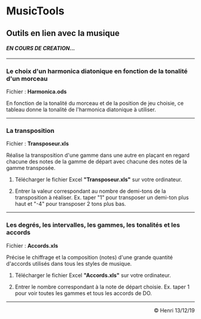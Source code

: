 # MusicTools

## Outils en lien avec la musique

#### _EN COURS DE CREATION..._

---
### Le choix d'un harmonica diatonique en fonction de la tonalité d'un morceau

Fichier : **Harmonica.ods**

En fonction de la tonalité du morceau et de la position de jeu choisie, ce tableau donne la tonalité de l'harmonica diatonique à utiliser.

---
### La transposition

Fichier : **Transposeur.xls**

Réalise la transposition d'une gamme dans une autre en plaçant en regard chacune des notes de la gamme de départ avec chacune des notes de la gamme transposée.

1. Télécharger le fichier Excel **"Transposeur.xls"** sur votre ordinateur.

1. Entrer la valeur correspondant au nombre de demi-tons de la transposition à réaliser. Ex. taper "1" pour transposer un demi-ton plus haut et "-4" pour transposer 2 tons plus bas.
---
### Les degrés, les intervalles, les gammes, les tonalités et les accords

Fichier : **Accords.xls**

Précise le chiffrage et la composition (notes) d'une grande quantité d'accords utilisés dans tous les styles de musique.

1. Télécharger le fichier Excel **"Accords.xls"** sur votre ordinateur.

1. Entrer le nombre correspondant à la note de départ choisie. Ex. taper 1 pour voir toutes les gammes et tous les accords de DO.
---
<div style="text-align: right">© Henri 13/12/19</div>
